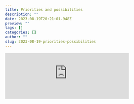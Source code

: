 ```yaml
---
title: Priorities and possibilities
description: ""
date: 2023-08-19T20:21:01.948Z
preview: ""
tags: []
categories: []
author: ""
slug: 2023-08-19-priorities-possibilities
---
```

<iframe src="https://mastodontech.de/@larnius/110918133070439969/embed" class="mastodon-embed" style="max-width: 100%; border: 0" width="400" allowfullscreen="allowfullscreen"></iframe><script src="https://mastodontech.de/embed.js" async="async"></script>